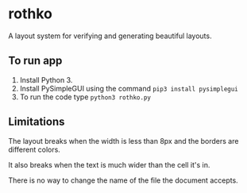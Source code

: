 # rothko
A layout system for verifying and generating beautiful layouts.

## To run app
1. Install Python 3.
2. Install PySimpleGUI using the command `pip3 install pysimplegui`
3. To run the code type `python3 rothko.py`

## Limitations
The layout breaks when the width is less than 8px and the borders are different colors.

It also breaks when the text is much wider than the cell it's in.

There is no way to change the name of the file the document accepts.
